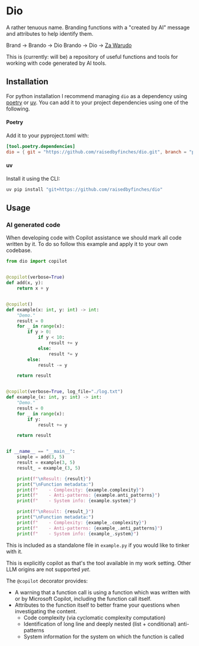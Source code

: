 # Dio

A rather tenuous name. Branding functions with a "created by AI" message and attributes to help identify them.

Brand -> Brando -> Dio Brando -> Dio -> [Za Warudo](https://jojo.fandom.com/wiki/The_World)

This is (currently: will be) a repository of useful functions and tools for working with code generated by AI tools. 


## Installation

For python installation I recommend managing `dio` as a dependency using [poetry](https://python-poetry.org/) or [uv](https://docs.astral.sh/uv/). You can add it to your project dependencies using one of the following.

#### Poetry

Add it to your pyproject.toml with:

``` toml
[tool.poetry.dependencies]
dio = { git = "https://github.com/raisedbyfinches/dio.git", branch = "python" }
```

#### uv

Install it using the CLI:

```sh
uv pip install "git+https://github.com/raisedbyfinches/dio"
```


## Usage

### AI generated code

When developing code with Copilot assistance we should mark all code written by it. To do so follow this example and apply it to your own codebase.

``` python
from dio import copilot


@copilot(verbose=True)
def add(x, y):
    return x + y


@copilot()
def example(x: int, y: int) -> int:
    "Demo."
    result = 0
    for _ in range(x):
        if y > 0:
            if y < 10:
                result += y
            else:
                result *= y
        else:
            result -= y

    return result


@copilot(verbose=True, log_file="./log.txt")
def example_(x: int, y: int) -> int:
    "Demo."
    result = 0
    for _ in range(x):
        if y:
            result += y

    return result


if __name__ == "__main__":
    simple = add(3, 5)
    result = example(3, 5)
    result_ = example_(3, 5)

    print(f"\nResult: {result}")
    print("\nFunction metadata:")
    print(f"    - Complexity: {example.complexity}")
    print(f"    - Anti-patterns: {example.anti_patterns}")
    print(f"    - System info: {example.system}")

    print(f"\nResult: {result_}")
    print("\nFunction metadata:")
    print(f"    - Complexity: {example_.complexity}")
    print(f"    - Anti-patterns: {example_.anti_patterns}")
    print(f"    - System info: {example_.system}")

```

This is included as a standalone file in `example.py` if you would like to tinker with it.

This is explicitly copilot as that's the tool available in my work setting. Other LLM origins are not supported *yet*.

The `@copilot` decorator provides:

- A warning that a function call is using a function which was written with or by Microsoft Copilot, including the function call itself.
- Attributes to the function itself to better frame your questions when investigating the content.
  + Code complexity (via cyclomatic complexity computation)
  + Identification of long line and deeply nested (list + conditional) anti-patterns
  + System information for the system on which the function is called

